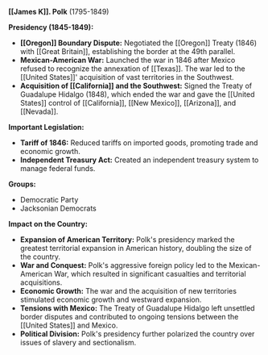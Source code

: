 **[[James K]]. Polk** (1795-1849)

**Presidency (1845-1849):**

* **[[Oregon]] Boundary Dispute:** Negotiated the [[Oregon]] Treaty (1846) with [[Great Britain]], establishing the border at the 49th parallel.
* **Mexican-American War:** Launched the war in 1846 after Mexico refused to recognize the annexation of [[Texas]]. The war led to the [[United States]]' acquisition of vast territories in the Southwest.
* **Acquisition of [[California]] and the Southwest:** Signed the Treaty of Guadalupe Hidalgo (1848), which ended the war and gave the [[United States]] control of [[California]], [[New Mexico]], [[Arizona]], and [[Nevada]].

**Important Legislation:**

* **Tariff of 1846:** Reduced tariffs on imported goods, promoting trade and economic growth.
* **Independent Treasury Act:** Created an independent treasury system to manage federal funds.

**Groups:**

* Democratic Party
* Jacksonian Democrats

**Impact on the Country:**

* **Expansion of American Territory:** Polk's presidency marked the greatest territorial expansion in American history, doubling the size of the country.
* **War and Conquest:** Polk's aggressive foreign policy led to the Mexican-American War, which resulted in significant casualties and territorial acquisitions.
* **Economic Growth:** The war and the acquisition of new territories stimulated economic growth and westward expansion.
* **Tensions with Mexico:** The Treaty of Guadalupe Hidalgo left unsettled border disputes and contributed to ongoing tensions between the [[United States]] and Mexico.
* **Political Division:** Polk's presidency further polarized the country over issues of slavery and sectionalism.